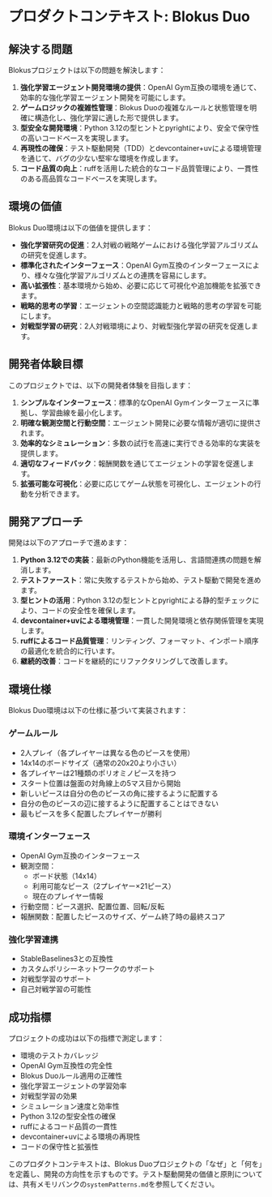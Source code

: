 # プロダクトコンテキスト: Blokus Duo

## 解決する問題

Blokusプロジェクトは以下の問題を解決します：

1. **強化学習エージェント開発環境の提供**：OpenAI Gym互換の環境を通じて、効率的な強化学習エージェント開発を可能にします。
2. **ゲームロジックの複雑性管理**：Blokus Duoの複雑なルールと状態管理を明確に構造化し、強化学習に適した形で提供します。
3. **型安全な開発環境**：Python 3.12の型ヒントとpyrightにより、安全で保守性の高いコードベースを実現します。
4. **再現性の確保**：テスト駆動開発（TDD）とdevcontainer+uvによる環境管理を通じて、バグの少ない堅牢な環境を作成します。
5. **コード品質の向上**：ruffを活用した統合的なコード品質管理により、一貫性のある高品質なコードベースを実現します。

## 環境の価値

Blokus Duo環境は以下の価値を提供します：

- **強化学習研究の促進**：2人対戦の戦略ゲームにおける強化学習アルゴリズムの研究を促進します。
- **標準化されたインターフェース**：OpenAI Gym互換のインターフェースにより、様々な強化学習アルゴリズムとの連携を容易にします。
- **高い拡張性**：基本環境から始め、必要に応じて可視化や追加機能を拡張できます。
- **戦略的思考の学習**：エージェントの空間認識能力と戦略的思考の学習を可能にします。
- **対戦型学習の研究**：2人対戦環境により、対戦型強化学習の研究を促進します。

## 開発者体験目標

このプロジェクトでは、以下の開発者体験を目指します：

1. **シンプルなインターフェース**：標準的なOpenAI Gymインターフェースに準拠し、学習曲線を最小化します。
2. **明確な観測空間と行動空間**：エージェント開発に必要な情報が適切に提供されます。
3. **効率的なシミュレーション**：多数の試行を高速に実行できる効率的な実装を提供します。
4. **適切なフィードバック**：報酬関数を通じてエージェントの学習を促進します。
5. **拡張可能な可視化**：必要に応じてゲーム状態を可視化し、エージェントの行動を分析できます。

## 開発アプローチ

開発は以下のアプローチで進めます：

1. **Python 3.12での実装**：最新のPython機能を活用し、言語間連携の問題を解消します。
2. **テストファースト**：常に失敗するテストから始め、テスト駆動で開発を進めます。
3. **型ヒントの活用**：Python 3.12の型ヒントとpyrightによる静的型チェックにより、コードの安全性を確保します。
4. **devcontainer+uvによる環境管理**：一貫した開発環境と依存関係管理を実現します。
5. **ruffによるコード品質管理**：リンティング、フォーマット、インポート順序の最適化を統合的に行います。
6. **継続的改善**：コードを継続的にリファクタリングして改善します。

## 環境仕様

Blokus Duo環境は以下の仕様に基づいて実装されます：

### ゲームルール
- 2人プレイ（各プレイヤーは異なる色のピースを使用）
- 14x14のボードサイズ（通常の20x20より小さい）
- 各プレイヤーは21種類のポリオミノピースを持つ
- スタート位置は盤面の対角線上の5マス目から開始
- 新しいピースは自分の色のピースの角に接するように配置する
- 自分の色のピースの辺に接するように配置することはできない
- 最もピースを多く配置したプレイヤーが勝利

### 環境インターフェース
- OpenAI Gym互換のインターフェース
- 観測空間：
  - ボード状態（14x14）
  - 利用可能なピース（2プレイヤー×21ピース）
  - 現在のプレイヤー情報
- 行動空間：ピース選択、配置位置、回転/反転
- 報酬関数：配置したピースのサイズ、ゲーム終了時の最終スコア

### 強化学習連携
- StableBaselines3との互換性
- カスタムポリシーネットワークのサポート
- 対戦型学習のサポート
- 自己対戦学習の可能性

## 成功指標

プロジェクトの成功は以下の指標で測定します：

- 環境のテストカバレッジ
- OpenAI Gym互換性の完全性
- Blokus Duoルール適用の正確性
- 強化学習エージェントの学習効率
- 対戦型学習の効果
- シミュレーション速度と効率性
- Python 3.12の型安全性の確保
- ruffによるコード品質の一貫性
- devcontainer+uvによる環境の再現性
- コードの保守性と拡張性

このプロダクトコンテキストは、Blokus Duoプロジェクトの「なぜ」と「何を」を定義し、開発の方向性を示すものです。テスト駆動開発の価値と原則については、共有メモリバンクの`systemPatterns.md`を参照してください。
